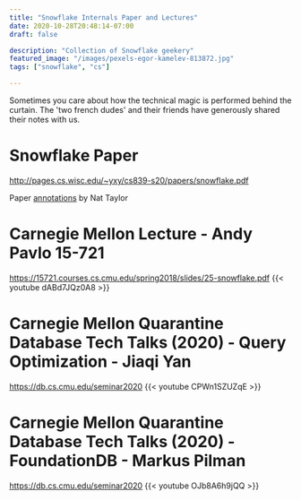 ```yaml
---
title: "Snowflake Internals Paper and Lectures"
date: 2020-10-28T20:48:14-07:00
draft: false

description: "Collection of Snowflake geekery"
featured_image: "/images/pexels-egor-kamelev-813872.jpg"
tags: ["snowflake", "cs"]

---
```


Sometimes you care about how the technical magic is performed behind the curtain.  The 'two french dudes' and their friends have generously shared their notes with us.

# Snowflake Paper
http://pages.cs.wisc.edu/~yxy/cs839-s20/papers/snowflake.pdf


Paper [annotations](https://nattaylor.com/blog/2019/snowflake-internals/) by Nat Taylor


# Carnegie Mellon Lecture - Andy Pavlo 15-721 
https://15721.courses.cs.cmu.edu/spring2018/slides/25-snowflake.pdf
{{< youtube dABd7JQz0A8 >}}


# Carnegie Mellon Quarantine Database Tech Talks (2020) - Query Optimization - Jiaqi Yan  
https://db.cs.cmu.edu/seminar2020
{{< youtube CPWn1SZUZqE >}}


# Carnegie Mellon Quarantine Database Tech Talks (2020) - FoundationDB - Markus Pilman
https://db.cs.cmu.edu/seminar2020
{{< youtube OJb8A6h9jQQ >}}

